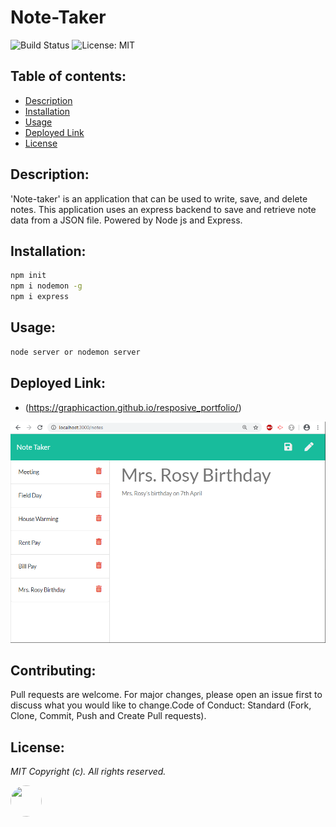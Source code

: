 # Note-Taker

![Build Status](https://img.shields.io/badge/build-passing-green.svg)  ![License: MIT](https://img.shields.io/badge/License-MIT-blue.svg)
## Table of contents:
-   [ Description ](#description)
-   [ Installation ](#installation)
-   [ Usage ](#usage)
-   [ Deployed Link ](#link)
-   [ License ](#license)

## <a name="description"></a>Description:
'Note-taker' is an application that can be used to write, save, and delete notes. This application uses an express backend to save and retrieve note data from a JSON file. Powered by Node js and Express.

## <a name="installation"></a>Installation:

```bash
npm init
npm i nodemon -g
npm i express 
```
## <a name="usage"></a>Usage:
```bash
node server or nodemon server
```
## <a name="link"></a>Deployed Link:
-   (https://graphicaction.github.io/resposive_portfolio/)

![Screenshot](public/assets/images/noteScreen.png "Html: Note taker")


## <a name="contributing"></a>Contributing:
Pull requests are welcome. For major changes, please open an issue first to discuss what you would like to change.Code of Conduct: Standard (Fork, Clone, Commit, Push and Create Pull requests).

## <a name="license"></a>License:
 <i>MIT Copyright (c). All rights reserved.</i>

<img src='https://avatars0.githubusercontent.com/u/28842469?v=4' height='50' width='50' style="border-radius: 50% !important;"/>